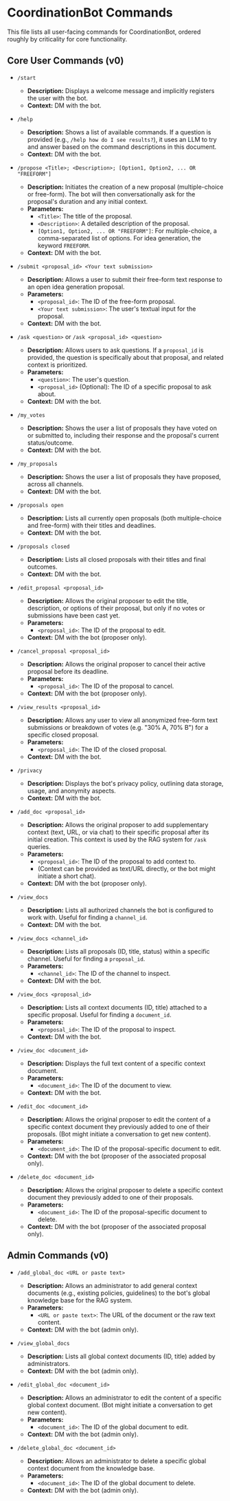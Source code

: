 # CoordinationBot Commands

This file lists all user-facing commands for CoordinationBot, ordered roughly by criticality for core functionality.

## Core User Commands (v0)

*   `/start`
    *   **Description:** Displays a welcome message and implicitly registers the user with the bot.
    *   **Context:** DM with the bot.

*   `/help`
    *   **Description:** Shows a list of available commands. If a question is provided (e.g., `/help how do I see results?`), it uses an LLM to try and answer based on the command descriptions in this document.
    *   **Context:** DM with the bot.

*   `/propose <Title>; <Description>; [Option1, Option2, ... OR "FREEFORM"]`
    *   **Description:** Initiates the creation of a new proposal (multiple-choice or free-form). The bot will then conversationally ask for the proposal's duration and any initial context.
    *   **Parameters:**
        *   `<Title>`: The title of the proposal.
        *   `<Description>`: A detailed description of the proposal.
        *   `[Option1, Option2, ... OR "FREEFORM"]`: For multiple-choice, a comma-separated list of options. For idea generation, the keyword `FREEFORM`.
    *   **Context:** DM with the bot.

*   `/submit <proposal_id> <Your text submission>`
    *   **Description:** Allows a user to submit their free-form text response to an open idea generation proposal.
    *   **Parameters:**
        *   `<proposal_id>`: The ID of the free-form proposal.
        *   `<Your text submission>`: The user's textual input for the proposal.
    *   **Context:** DM with the bot.

*   `/ask <question>` or `/ask <proposal_id> <question>`
    *   **Description:** Allows users to ask questions. If a `proposal_id` is provided, the question is specifically about that proposal, and related context is prioritized.
    *   **Parameters:**
        *   `<question>`: The user's question.
        *   `<proposal_id>` (Optional): The ID of a specific proposal to ask about.
    *   **Context:** DM with the bot.

*   `/my_votes`
    *   **Description:** Shows the user a list of proposals they have voted on or submitted to, including their response and the proposal's current status/outcome.
    *   **Context:** DM with the bot.

*   `/my_proposals`
    *   **Description:** Shows the user a list of proposals they have proposed, across all channels.
    *   **Context:** DM with the bot.

*   `/proposals open`
    *   **Description:** Lists all currently open proposals (both multiple-choice and free-form) with their titles and deadlines.
    *   **Context:** DM with the bot.

*   `/proposals closed`
    *   **Description:** Lists all closed proposals with their titles and final outcomes.
    *   **Context:** DM with the bot.

*   `/edit_proposal <proposal_id>`
    *   **Description:** Allows the original proposer to edit the title, description, or options of their proposal, but only if no votes or submissions have been cast yet.
    *   **Parameters:**
        *   `<proposal_id>`: The ID of the proposal to edit.
    *   **Context:** DM with the bot (proposer only).

*   `/cancel_proposal <proposal_id>`
    *   **Description:** Allows the original proposer to cancel their active proposal before its deadline.
    *   **Parameters:**
        *   `<proposal_id>`: The ID of the proposal to cancel.
    *   **Context:** DM with the bot (proposer only).

*   `/view_results <proposal_id>`
    *   **Description:** Allows any user to view all anonymized free-form text submissions or breakdown of votes (e.g. "30% A, 70% B") for a specific closed proposal.
    *   **Parameters:**
        *   `<proposal_id>`: The ID of the closed proposal.
    *   **Context:** DM with the bot.

*   `/privacy`
    *   **Description:** Displays the bot's privacy policy, outlining data storage, usage, and anonymity aspects.
    *   **Context:** DM with the bot.

*   `/add_doc <proposal_id>`
    *   **Description:** Allows the original proposer to add supplementary context (text, URL, or via chat) to their specific proposal after its initial creation. This context is used by the RAG system for `/ask` queries.
    *   **Parameters:**
        *   `<proposal_id>`: The ID of the proposal to add context to.
        *   (Context can be provided as text/URL directly, or the bot might initiate a short chat).
    *   **Context:** DM with the bot (proposer only).

*   `/view_docs`
    *   **Description:** Lists all authorized channels the bot is configured to work with. Useful for finding a `channel_id`.
    *   **Context:** DM with the bot.

*   `/view_docs <channel_id>`
    *   **Description:** Lists all proposals (ID, title, status) within a specific channel. Useful for finding a `proposal_id`.
    *   **Parameters:**
        *   `<channel_id>`: The ID of the channel to inspect.
    *   **Context:** DM with the bot.

*   `/view_docs <proposal_id>`
    *   **Description:** Lists all context documents (ID, title) attached to a specific proposal. Useful for finding a `document_id`.
    *   **Parameters:**
        *   `<proposal_id>`: The ID of the proposal to inspect.
    *   **Context:** DM with the bot.

*   `/view_doc <document_id>`
    *   **Description:** Displays the full text content of a specific context document.
    *   **Parameters:**
        *   `<document_id>`: The ID of the document to view.
    *   **Context:** DM with the bot.

*   `/edit_doc <document_id>`
    *   **Description:** Allows the original proposer to edit the content of a specific context document they previously added to one of their proposals. (Bot might initiate a conversation to get new content).
    *   **Parameters:**
        *   `<document_id>`: The ID of the proposal-specific document to edit.
    *   **Context:** DM with the bot (proposer of the associated proposal only).

*   `/delete_doc <document_id>`
    *   **Description:** Allows the original proposer to delete a specific context document they previously added to one of their proposals.
    *   **Parameters:**
        *   `<document_id>`: The ID of the proposal-specific document to delete.
    *   **Context:** DM with the bot (proposer of the associated proposal only).

## Admin Commands (v0)

*   `/add_global_doc <URL or paste text>`
    *   **Description:** Allows an administrator to add general context documents (e.g., existing policies, guidelines) to the bot's global knowledge base for the RAG system.
    *   **Parameters:**
        *   `<URL or paste text>`: The URL of the document or the raw text content.
    *   **Context:** DM with the bot (admin only).

*   `/view_global_docs`
    *   **Description:** Lists all global context documents (ID, title) added by administrators.
    *   **Context:** DM with the bot (admin only).

*   `/edit_global_doc <document_id>`
    *   **Description:** Allows an administrator to edit the content of a specific global context document. (Bot might initiate a conversation to get new content).
    *   **Parameters:**
        *   `<document_id>`: The ID of the global document to edit.
    *   **Context:** DM with the bot (admin only).

*   `/delete_global_doc <document_id>`
    *   **Description:** Allows an administrator to delete a specific global context document from the knowledge base.
    *   **Parameters:**
        *   `<document_id>`: The ID of the global document to delete.
    *   **Context:** DM with the bot (admin only).